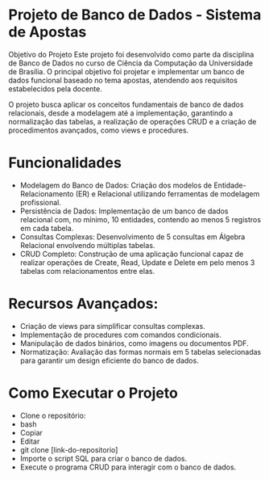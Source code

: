 # Projeto de Banco de Dados - Sistema de Apostas
Objetivo do Projeto
Este projeto foi desenvolvido como parte da disciplina de Banco de Dados no curso de Ciência da Computação da Universidade de Brasília. O principal objetivo foi projetar e implementar um banco de dados funcional baseado no tema apostas, atendendo aos requisitos estabelecidos pela docente.

O projeto busca aplicar os conceitos fundamentais de banco de dados relacionais, desde a modelagem até a implementação, garantindo a normalização das tabelas, a realização de operações CRUD e a criação de procedimentos avançados, como views e procedures.

# Funcionalidades
- Modelagem do Banco de Dados: Criação dos modelos de Entidade-Relacionamento (ER) e Relacional utilizando ferramentas de modelagem profissional.
- Persistência de Dados: Implementação de um banco de dados relacional com, no mínimo, 10 entidades, contendo ao menos 5 registros em cada tabela.
- Consultas Complexas: Desenvolvimento de 5 consultas em Álgebra Relacional envolvendo múltiplas tabelas.
- CRUD Completo: Construção de uma aplicação funcional capaz de realizar operações de Create, Read, Update e Delete em pelo menos 3 tabelas com relacionamentos entre elas.

# Recursos Avançados:
- Criação de views para simplificar consultas complexas.
- Implementação de procedures com comandos condicionais.
- Manipulação de dados binários, como imagens ou documentos PDF.
- Normatização: Avaliação das formas normais em 5 tabelas selecionadas para garantir um design eficiente do banco de dados.

# Como Executar o Projeto
- Clone o repositório:
- bash
- Copiar
- Editar
- git clone [link-do-repositorio]
- Importe o script SQL para criar o banco de dados.
- Execute o programa CRUD para interagir com o banco de dados.
